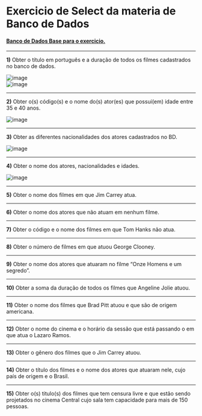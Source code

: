 # Exercicio de Select da materia de Banco de Dados

#### [Banco de Dados Base para o exercicio.](./cinema.sql)

---

**1)** Obter o título em português e a duração de todos os filmes cadastrados no banco de dados.  

![image](https://github.com/CodyKoInABox/selectDB/assets/125526050/2211bea2-d0c8-43ef-a299-303b551c0b46)  
![image](https://github.com/CodyKoInABox/selectDB/assets/125526050/71cb9bb2-d33f-47be-9b37-8390d802a123)



---

**2)** Obter o(s) código(s) e o nome do(s) ator(es) que possui(em) idade entre 35 e 40 anos. 

![image](https://github.com/CodyKoInABox/selectDB/assets/125526050/0a4c9492-bbf3-4def-aaa7-a3eb3b363775)


---

**3)** Obter as diferentes nacionalidades dos atores cadastrados no BD.  

![image](https://github.com/CodyKoInABox/selectDB/assets/125526050/d2ab89b6-3a73-481e-b114-b3cd3b2bb83d)


---

**4)** Obter o nome dos atores, nacionalidades e idades.  

![image](https://github.com/CodyKoInABox/selectDB/assets/125526050/ee24ce08-4dd3-4eef-9a2c-6776cbe1a435)


---

**5)** Obter o nome dos filmes em que Jim Carrey atua.

---

**6)** Obter o nome dos atores que não atuam em nenhum filme.

---

**7)** Obter o código e o nome dos filmes em que Tom Hanks não atua.

---

**8)** Obter o número de filmes em que atuou George Clooney.

---

**9)** Obter o nome dos atores que atuaram no filme “Onze Homens e um segredo”.

---

**10)** Obter a soma da duração de todos os filmes que Angeline Jolie atuou.

---

**11)** Obter o nome dos filmes que Brad Pitt atuou e que são de origem americana.

---

**12)** Obter o nome do cinema e o horário da sessão que está passando o em que atua o Lazaro Ramos.

---

**13)** Obter o gênero dos filmes que o Jim Carrey atuou.

---

**14)** Obter o título dos filmes e o nome dos atores que atuaram nele, cujo país de origem e o Brasil.

---

**15)** Obter o(s) titulo(s) dos filmes que tem censura livre e que estão sendo projetados no cinema Central cujo sala tem capacidade para mais de 150 pessoas. 

